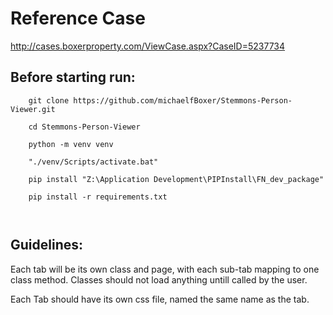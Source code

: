 # Reference Case
http://cases.boxerproperty.com/ViewCase.aspx?CaseID=5237734


## Before starting run:
```
    git clone https://github.com/michaelfBoxer/Stemmons-Person-Viewer.git

    cd Stemmons-Person-Viewer

    python -m venv venv

    "./venv/Scripts/activate.bat"

    pip install "Z:\Application Development\PIPInstall\FN_dev_package"

    pip install -r requirements.txt

    
```

## Guidelines:
Each tab will be its own class and page, with each sub-tab mapping to one class method. Classes should not load anything untill called by the user.

Each Tab should have its own css file, named the same name as the tab.